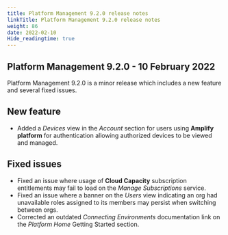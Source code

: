 ```yaml
---
title: Platform Management 9.2.0 release notes
linkTitle: Platform Management 9.2.0 release notes
weight: 86
date: 2022-02-10
Hide_readingtime: true
---
```


## Platform Management 9.2.0 - 10 February 2022

Platform Management 9.2.0 is a minor release which includes a new feature and several fixed issues.

## New feature

* Added a *Devices* view in the *Account* section for users using **Amplify platform** for authentication allowing authorized devices to be viewed and managed.

## Fixed issues

* Fixed an issue where usage of **Cloud Capacity** subscription entitlements may fail to load on the *Manage Subscriptions* service.
* Fixed an issue where a banner on the *Users* view indicating an org had unavailable roles assigned to its members may persist when switching between orgs.
* Corrected an outdated *Connecting Environments* documentation link on the *Platform Home* Getting Started section.